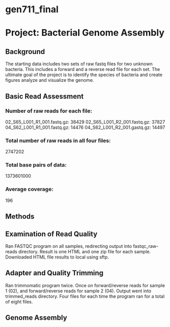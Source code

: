 # gen711_final

# Project: Bacterial Genome Assembly

## Background

The starting data includes two sets of raw fastq files for two unknown bacteria. This includes a forward and a reverse read file for each set. The ultimate goal of the project is to identify the species of bacteria and create figures analyze and visualize the genome.

## Basic Read Assessment

### Number of raw reads for each file:

02_S65_L001_R1_001.fastq.gz: 38429
02_S65_L001_R2_001.fastq.gz: 37827
04_S62_L001_R1_001.fastq.gz: 14476
04_S62_L001_R2_001.gastq.gz: 14497

### Total number of raw reads in all four files:

2747202

### Total base pairs of data:

1373601000

### Average coverage:
196

## Methods

## Examination of Read Quality
Ran FASTQC program on all samples, redirecting output into fastqc_raw-reads directory.
Result is one HTML and one zip file for each sample. Downloaded HTML file results to local using sftp.

## Adapter and Quality Trimming
Ran trimmomatic program twice. Once on forward/reverse reads for sample 1 (02), and forward/reverse reads for sample 2 (04).
Output went into trimmed_reads directory. Four files for each time the program ran for a total of eight files.

## Genome Assembly
